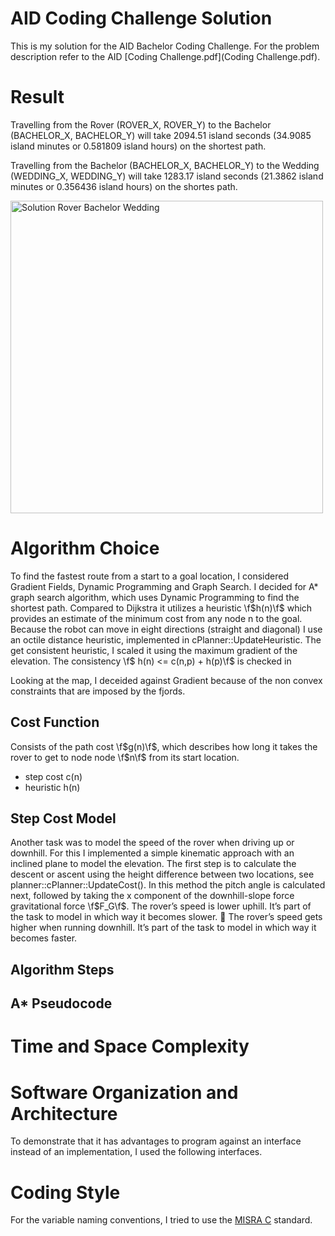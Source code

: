 # AID Coding Challenge Solution

This is my solution for the AID Bachelor Coding Challenge. 
For the problem description refer to the AID [Coding Challenge.pdf](Coding Challenge.pdf).

# Result

Travelling from the Rover (ROVER_X, ROVER_Y) to the Bachelor (BACHELOR_X, BACHELOR_Y) will take
2094.51 island seconds (34.9085 island minutes or 0.581809 island hours) on the shortest path.



Travelling from the Bachelor (BACHELOR_X, BACHELOR_Y) to the Wedding (WEDDING_X, WEDDING_Y) will
take 1283.17 island seconds (21.3862 island minutes or 0.356436 island hours) on the shortes path.

<img src="solution_rover_bachelor_wedding1.jpg" alt="Solution Rover Bachelor Wedding" width="500"/>


# Algorithm Choice

To find the fastest route from a start to a goal location, I considered Gradient Fields, 
Dynamic Programming and Graph Search. I decided for A* graph search algorithm, which uses
Dynamic Programming to find the shortest path. Compared to Dijkstra it utilizes a heuristic 
\f$h(n)\f$ which provides an estimate of the minimum cost from any node n to the goal. 
Because the robot can move in eight directions (straight and diagonal) I use an octile distance heuristic, 
implemented in cPlanner::UpdateHeuristic. The get consistent heuristic, I scaled it using the maximum
 gradient of the elevation. The consistency \f$ h(n) <= c(n,p) + h(p)\f$ is checked in 

Looking at the map, I deceided against Gradient because of the non convex constraints that are
imposed by the fjords. 

## Cost Function

Consists of the path cost \f$g(n)\f$, which describes how long it takes the rover to get to node
node \f$n\f$ from its start location.

- step cost c(n)
- heuristic h(n)


## Step Cost Model

Another task was to model the speed of the rover when driving up or downhill. 
For this I implemented a simple kinematic approach with an inclined plane to model 
the elevation. The first step is to calculate the descent or ascent using the height difference
between two locations, see planner::cPlanner::UpdateCost(). In this method
the pitch angle is calculated next, followed by taking the x component of the downhill-slope force
gravitational force \f$F_G\f$. The rover’s speed is lower uphill. It’s part of the task to model in which way it becomes
slower.
 The rover’s speed gets higher when running downhill. It’s part of the task to model in
which way it becomes faster.


## Algorithm Steps

## A* Pseudocode



# Time and Space Complexity


# Software Organization and Architecture


To demonstrate that it has advantages to program against an interface instead of an implementation, I used the following interfaces.




# Coding Style

For the variable naming conventions, I tried to use the [MISRA C](https://en.wikipedia.org/wiki/MISRA_C) standard. 
